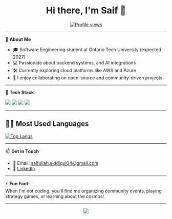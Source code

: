 <h1 align="center">Hi there, I'm Saif 👋</h1>

<p align="center">
  <a href="https://github.com/saifullah605">
    <img src="https://komarev.com/ghpvc/?username=saifullah605&style=flat-square&color=blue" alt="Profile views"/>
  </a>
</p>

---

🌱 **About Me**

- 🎓 Software Engineering student at Ontario Tech University (expected 2027)
- 💻 Passionate about backend systems, and AI integrations
- 🛠️ Currently exploring cloud platforms like AWS and Azure
- 🤝 I enjoy collaborating on open-source and community-driven projects


---

🚀 **Tech Stack**

<p>
  
  <img src="https://img.shields.io/badge/Azure-0078D4?style=for-the-badge&logo=microsoft-azure&logoColor=white"/>
  <img src="https://img.shields.io/badge/AWS-232F3E?style=for-the-badge&logo=amazon-aws&logoColor=white"/>
  <img src="https://img.shields.io/badge/DevOps-0A0A0A?style=for-the-badge&logo=devops&logoColor=white"/>
  <img src="https://img.shields.io/badge/React-20232A?style=for-the-badge&logo=react&logoColor=61DAFB"/>
</p>

---
## 🧑‍💻 Most Used Languages

[![Top Langs](https://github-readme-stats.vercel.app/api/top-langs/?username=saifullah605&layout=compact&theme=github_dark&langs_count=8)](https://github.com/anuraghazra/github-readme-stats)

---
📫 **Get in Touch**

- 📧 Email: saifullah.siddiqui04@gmail.com
- 💼 [LinkedIn](https://www.linkedin.com/in/saifulla-siddiqui/)


---

⚡ **Fun Fact:**  
When I'm not coding, you'll find me organizing community events, playing strategy games, or learning about the cosmos!

---

<p align="center">
  <img src="https://api.boot.dev/v1/users/public/8910a16f-76fe-40e7-8e37-c16eb8014b93/thumbnail" >
</p>

<!--
**saifullah605/saifullah605** is a ✨ _special_ ✨ repository because its `README.md` (this file) appears on your GitHub profile.

Here are some ideas to get you started:

- 🔭 I’m currently working on ...
- 🌱 I’m currently learning ...
- 👯 I’m looking to collaborate on ...
- 🤔 I’m looking for help with ...
- 💬 Ask me about ...
- 📫 How to reach me: ...
- 😄 Pronouns: ...
- ⚡ Fun fact: ...
-->
